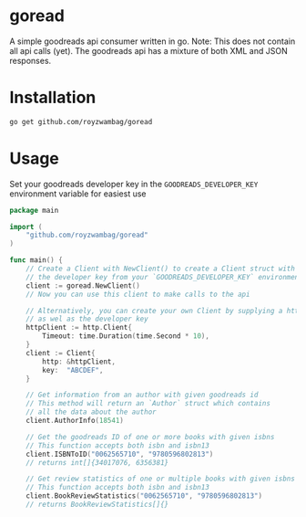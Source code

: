 # goread
A simple goodreads api consumer written in go. 
Note: This does not contain all api calls (yet). The goodreads api has a mixture of both XML and JSON responses.

# Installation

```sh
go get github.com/royzwambag/goread
```

# Usage

Set your goodreads developer key in the `GOODREADS_DEVELOPER_KEY` environment variable for easiest use

```go
package main

import (
    "github.com/royzwambag/goread"
)

func main() {
    // Create a Client with NewClient() to create a Client struct with
    // the developer key from your `GOODREADS_DEVELOPER_KEY` environment variable
    client := goread.NewClient()
    // Now you can use this client to make calls to the api

    // Alternatively, you can create your own Client by supplying a http.client
    // as wel as the developer key
    httpClient := http.Client{
		Timeout: time.Duration(time.Second * 10),
	}
	client := Client{
		http: &httpClient,
		key:  "ABCDEF",
	}

    // Get information from an author with given goodreads id
    // This method will return an `Author` struct which contains
    // all the data about the author
    client.AuthorInfo(18541)

    // Get the goodreads ID of one or more books with given isbns
    // This function accepts both isbn and isbn13
    client.ISBNToID("0062565710", "9780596802813")
    // returns int[]{34017076, 6356381}

    // Get review statistics of one or multiple books with given isbns
    // This function accepts both isbn and isbn13
    client.BookReviewStatistics("0062565710", "9780596802813")
    // returns BookReviewStatistics[]{}
```
